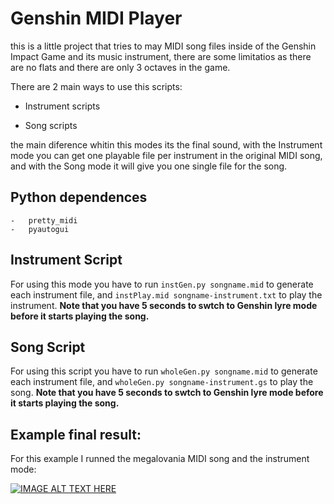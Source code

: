 # Genshin MIDI Player

this is a little project that tries to may MIDI song files inside of the Genshin Impact Game and its music instrument, there are some limitatios as there are no flats and there are only 3 octaves in the game.


There are 2 main ways to use this scripts:

* Instrument scripts

* Song scripts

the main diference whitin this modes its the final sound, with the Instrument mode you can get one playable file per instrument in the original MIDI song, and with the Song mode it will give you one single file for the song.

## Python dependences  
    -   pretty_midi
    -   pyautogui

## Instrument Script

For using this mode you have to run `instGen.py songname.mid` to generate each instrument file, and `instPlay.mid songname-instrument.txt` to play the instrument. **Note that you have 5 seconds to swtch to Genshin lyre mode before it starts playing the song.**
## Song Script

For using this script you have to run `wholeGen.py songname.mid` to generate each instrument file, and `wholeGen.py songname-instrument.gs` to play the song. **Note that you have 5 seconds to swtch to Genshin lyre mode before it starts playing the song.**

## Example final result:

For this example I runned the megalovania MIDI song and the instrument mode:

[![IMAGE ALT TEXT HERE](https://img.youtube.com/vi/yMC8xY8uUIU/0.jpg)](https://www.youtube.com/watch?v=yMC8xY8uUIU)
